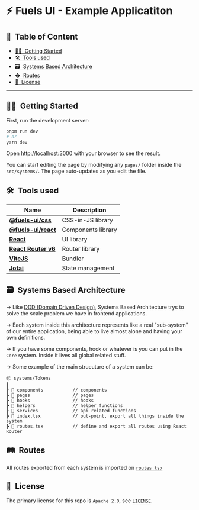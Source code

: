 <h1>⚡️ Fuels UI - Example Applicatiton</h1>

<h2>📝&nbsp; Table of Content</h2>

- [🙋🏻&nbsp; Getting Started](#-getting-started)
- [🛠&nbsp; Tools used](#-tools-used)
- [🗃&nbsp; Systems Based Architecture](#-systems-based-architecture)
- [�&nbsp; Routes](#-routes)
- [📜&nbsp; License](#-license)

---

## 🙋🏻&nbsp; Getting Started

First, run the development server:

```bash
pnpm run dev
# or
yarn dev
```

Open [http://localhost:3000](http://localhost:3000) with your browser to see the result.

You can start editing the page by modifying any `pages/` folder inside the `src/systems/`.
The page auto-updates as you edit the file.

## 🛠&nbsp; Tools used

| Name                                             | Description        |
| ------------------------------------------------ | ------------------ |
| **[@fuels-ui/css](../../design-system/css)**     | CSS-in-JS library  |
| **[@fuels-ui/react](../../design-system/react)** | Components library |
| **[React](https://reactjs.org/)**                | UI library         |
| **[React Router v6](https://reactrouter.com/)**  | Router library     |
| **[ViteJS](https://vitejs.dev/)**                | Bundler            |
| **[Jotai](https://jotai.org/)**                  | State management   |

## 🗃&nbsp; Systems Based Architecture

→ Like [DDD (Domain Driven Design)](https://en.wikipedia.org/wiki/Domain-driven_design), Systems Based Architecture trys to solve the scale problem we have in frontend applications.

→ Each system inside this architecture represents like a real "sub-system" of our entire application, being able to live almost alone and having your own definitions.

→ If you have some components, hook or whatever is you can put in the `Core` system. Inside it lives all global related stuff.

→ Some example of the main strucuture of a system can be:

```
📦 systems/Tokens
┃
┣ 📂 components           // components
┣ 📂 pages                // pages
┣ 📂 hooks                // hooks
┣ 📂 helpers              // helper functions
┣ 📂 services             // api related functions
┣ 📄 index.tsx            // out-point, export all things inside the system
┣ 📄 routes.tsx           // define and export all routes using React Router
```

## 🛤&nbsp; Routes

All routes exported from each system is imported on [`routes.tsx`](./src/routes.tsx)

## 📜&nbsp; License

The primary license for this repo is `Apache 2.0`, see [`LICENSE`](./LICENSE).
